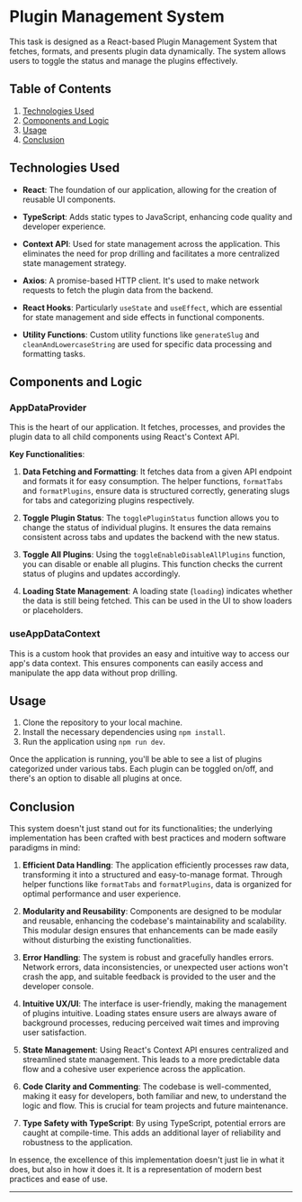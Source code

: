 # Plugin Management System

This task is designed as a React-based Plugin Management System that fetches, formats, and presents plugin data dynamically. The system allows users to toggle the status and manage the plugins effectively.

## Table of Contents

1. [Technologies Used](#technologies-used)
2. [Components and Logic](#components-and-logic)
3. [Usage](#usage)
4. [Conclusion](#conclusion)

## Technologies Used

- **React**: The foundation of our application, allowing for the creation of reusable UI components.
  
- **TypeScript**: Adds static types to JavaScript, enhancing code quality and developer experience.
  
- **Context API**: Used for state management across the application. This eliminates the need for prop drilling and facilitates a more centralized state management strategy.
  
- **Axios**: A promise-based HTTP client. It's used to make network requests to fetch the plugin data from the backend.
  
- **React Hooks**: Particularly `useState` and `useEffect`, which are essential for state management and side effects in functional components.
  
- **Utility Functions**: Custom utility functions like `generateSlug` and `cleanAndLowercaseString` are used for specific data processing and formatting tasks.

## Components and Logic

### AppDataProvider

This is the heart of our application. It fetches, processes, and provides the plugin data to all child components using React's Context API.

**Key Functionalities**:

1. **Data Fetching and Formatting**: It fetches data from a given API endpoint and formats it for easy consumption. The helper functions, `formatTabs` and `formatPlugins`, ensure data is structured correctly, generating slugs for tabs and categorizing plugins respectively.

2. **Toggle Plugin Status**: The `togglePluginStatus` function allows you to change the status of individual plugins. It ensures the data remains consistent across tabs and updates the backend with the new status.

3. **Toggle All Plugins**: Using the `toggleEnableDisableAllPlugins` function, you can disable or enable all plugins. This function checks the current status of plugins and updates accordingly.

4. **Loading State Management**: A loading state (`loading`) indicates whether the data is still being fetched. This can be used in the UI to show loaders or placeholders.

### useAppDataContext

This is a custom hook that provides an easy and intuitive way to access our app's data context. This ensures components can easily access and manipulate the app data without prop drilling.

## Usage

1. Clone the repository to your local machine.
2. Install the necessary dependencies using `npm install`.
3. Run the application using `npm run dev`.

Once the application is running, you'll be able to see a list of plugins categorized under various tabs. Each plugin can be toggled on/off, and there's an option to disable all plugins at once.

## Conclusion

This system doesn't just stand out for its functionalities; the underlying implementation has been crafted with best practices and modern software paradigms in mind:

1. **Efficient Data Handling**: The application efficiently processes raw data, transforming it into a structured and easy-to-manage format. Through helper functions like `formatTabs` and `formatPlugins`, data is organized for optimal performance and user experience.

2. **Modularity and Reusability**: Components are designed to be modular and reusable, enhancing the codebase's maintainability and scalability. This modular design ensures that enhancements can be made easily without disturbing the existing functionalities.

3. **Error Handling**: The system is robust and gracefully handles errors. Network errors, data inconsistencies, or unexpected user actions won't crash the app, and suitable feedback is provided to the user and the developer console.

4. **Intuitive UX/UI**: The interface is user-friendly, making the management of plugins intuitive. Loading states ensure users are always aware of background processes, reducing perceived wait times and improving user satisfaction.

5. **State Management**: Using React's Context API ensures centralized and streamlined state management. This leads to a more predictable data flow and a cohesive user experience across the application.

6. **Code Clarity and Commenting**: The codebase is well-commented, making it easy for developers, both familiar and new, to understand the logic and flow. This is crucial for team projects and future maintenance.

7. **Type Safety with TypeScript**: By using TypeScript, potential errors are caught at compile-time. This adds an additional layer of reliability and robustness to the application.

In essence, the excellence of this implementation doesn't just lie in what it does, but also in how it does it. It is a representation of modern best practices and ease of use.

---